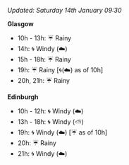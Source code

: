 *Updated: Saturday 14th January 09:30*

**Glasgow**

* 10h - 13h: :umbrella: Rainy
* 14h: :cyclone: Windy (:cloud:)
* 15h - 18h: :umbrella: Rainy
* 19h: :umbrella: Rainy [:cyclone:(:cloud:) as of 10h]
* 20h, 21h: :umbrella: Rainy

**Edinburgh**

* 10h - 12h: :cyclone: Windy (:cloud:)
* 13h - 18h: :cyclone: Windy (:partly_sunny:)
* 19h: :cyclone: Windy (:cloud:) [:umbrella: as of 10h]
* 20h: :umbrella: Rainy
* 21h: :cyclone: Windy (:cloud:)
